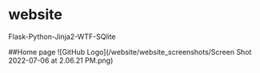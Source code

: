 # website
Flask-Python-Jinja2-WTF-SQlite

##Home page
![GitHub Logo](/website/website_screenshots/Screen Shot 2022-07-06 at 2.06.21 PM.png)

